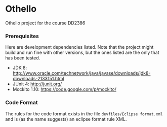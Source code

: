 Othello
=======

Othello project for the course DD2386

### Prerequisites
Here are development dependencies listed. Note that the project might build and run fine with other versions, but the ones listed are the only that has been tested.

* JDK 8: http://www.oracle.com/technetwork/java/javase/downloads/jdk8-downloads-2133151.html
* JUnit 4: http://junit.org/
* Mockito 1.10: https://code.google.com/p/mockito/

### Code Format
The rules for the code format exists in the file ```devfiles/Eclipse format.xml``` and is (as the name suggests) an eclipse format rule XML.
